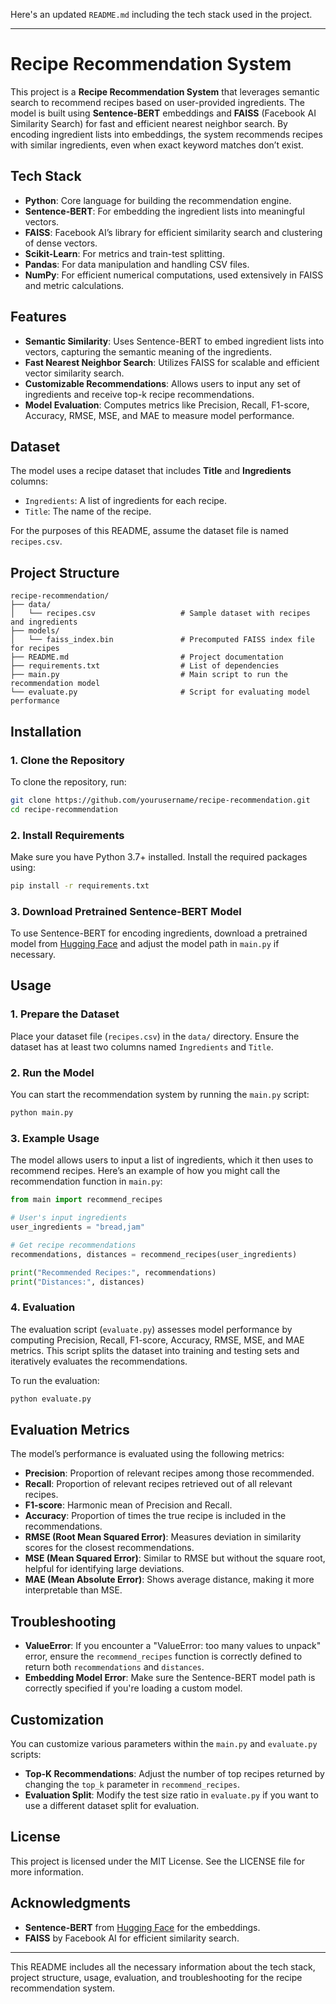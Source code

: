 Here's an updated `README.md` including the tech stack used in the project.

---

# Recipe Recommendation System

This project is a **Recipe Recommendation System** that leverages semantic search to recommend recipes based on user-provided ingredients. The model is built using **Sentence-BERT** embeddings and **FAISS** (Facebook AI Similarity Search) for fast and efficient nearest neighbor search. By encoding ingredient lists into embeddings, the system recommends recipes with similar ingredients, even when exact keyword matches don’t exist.

## Tech Stack

- **Python**: Core language for building the recommendation engine.
- **Sentence-BERT**: For embedding the ingredient lists into meaningful vectors.
- **FAISS**: Facebook AI’s library for efficient similarity search and clustering of dense vectors.
- **Scikit-Learn**: For metrics and train-test splitting.
- **Pandas**: For data manipulation and handling CSV files.
- **NumPy**: For efficient numerical computations, used extensively in FAISS and metric calculations.

## Features

- **Semantic Similarity**: Uses Sentence-BERT to embed ingredient lists into vectors, capturing the semantic meaning of the ingredients.
- **Fast Nearest Neighbor Search**: Utilizes FAISS for scalable and efficient vector similarity search.
- **Customizable Recommendations**: Allows users to input any set of ingredients and receive top-k recipe recommendations.
- **Model Evaluation**: Computes metrics like Precision, Recall, F1-score, Accuracy, RMSE, MSE, and MAE to measure model performance.

## Dataset

The model uses a recipe dataset that includes **Title** and **Ingredients** columns:
- `Ingredients`: A list of ingredients for each recipe.
- `Title`: The name of the recipe.

For the purposes of this README, assume the dataset file is named `recipes.csv`.

## Project Structure

```
recipe-recommendation/
├── data/
│   └── recipes.csv                   # Sample dataset with recipes and ingredients
├── models/
│   └── faiss_index.bin               # Precomputed FAISS index file for recipes
├── README.md                         # Project documentation
├── requirements.txt                  # List of dependencies
├── main.py                           # Main script to run the recommendation model
└── evaluate.py                       # Script for evaluating model performance
```

## Installation

### 1. Clone the Repository

To clone the repository, run:

```bash
git clone https://github.com/yourusername/recipe-recommendation.git
cd recipe-recommendation
```

### 2. Install Requirements

Make sure you have Python 3.7+ installed. Install the required packages using:

```bash
pip install -r requirements.txt
```

### 3. Download Pretrained Sentence-BERT Model

To use Sentence-BERT for encoding ingredients, download a pretrained model from [Hugging Face](https://huggingface.co/sentence-transformers) and adjust the model path in `main.py` if necessary.

## Usage

### 1. Prepare the Dataset

Place your dataset file (`recipes.csv`) in the `data/` directory. Ensure the dataset has at least two columns named `Ingredients` and `Title`.

### 2. Run the Model

You can start the recommendation system by running the `main.py` script:

```bash
python main.py
```

### 3. Example Usage

The model allows users to input a list of ingredients, which it then uses to recommend recipes. Here’s an example of how you might call the recommendation function in `main.py`:

```python
from main import recommend_recipes

# User's input ingredients
user_ingredients = "bread,jam"

# Get recipe recommendations
recommendations, distances = recommend_recipes(user_ingredients)

print("Recommended Recipes:", recommendations)
print("Distances:", distances)
```

### 4. Evaluation

The evaluation script (`evaluate.py`) assesses model performance by computing Precision, Recall, F1-score, Accuracy, RMSE, MSE, and MAE metrics. This script splits the dataset into training and testing sets and iteratively evaluates the recommendations.

To run the evaluation:

```bash
python evaluate.py
```

## Evaluation Metrics

The model’s performance is evaluated using the following metrics:

- **Precision**: Proportion of relevant recipes among those recommended.
- **Recall**: Proportion of relevant recipes retrieved out of all relevant recipes.
- **F1-score**: Harmonic mean of Precision and Recall.
- **Accuracy**: Proportion of times the true recipe is included in the recommendations.
- **RMSE (Root Mean Squared Error)**: Measures deviation in similarity scores for the closest recommendations.
- **MSE (Mean Squared Error)**: Similar to RMSE but without the square root, helpful for identifying large deviations.
- **MAE (Mean Absolute Error)**: Shows average distance, making it more interpretable than MSE.

## Troubleshooting

- **ValueError**: If you encounter a "ValueError: too many values to unpack" error, ensure the `recommend_recipes` function is correctly defined to return both `recommendations` and `distances`.
- **Embedding Model Error**: Make sure the Sentence-BERT model path is correctly specified if you're loading a custom model.

## Customization

You can customize various parameters within the `main.py` and `evaluate.py` scripts:
- **Top-K Recommendations**: Adjust the number of top recipes returned by changing the `top_k` parameter in `recommend_recipes`.
- **Evaluation Split**: Modify the test size ratio in `evaluate.py` if you want to use a different dataset split for evaluation.

## License

This project is licensed under the MIT License. See the LICENSE file for more information.

## Acknowledgments

- **Sentence-BERT** from [Hugging Face](https://huggingface.co/sentence-transformers) for the embeddings.
- **FAISS** by Facebook AI for efficient similarity search.

---

This README includes all the necessary information about the tech stack, project structure, usage, evaluation, and troubleshooting for the recipe recommendation system.
